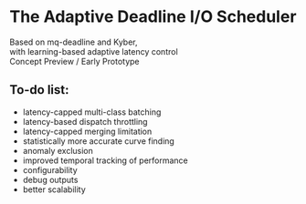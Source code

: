 # The Adaptive Deadline I/O Scheduler
Based on mq-deadline and Kyber,  
with learning-based adaptive latency control  
Concept Preview / Early Prototype

## To-do list:
- latency-capped multi-class batching
- latency-based dispatch throttling
- latency-capped merging limitation
- statistically more accurate curve finding
- anomaly exclusion
- improved temporal tracking of performance
- configurability
- debug outputs
- better scalability

